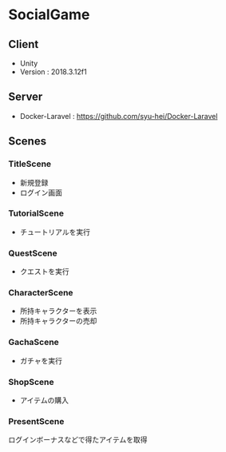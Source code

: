 # SocialGame
## Client
* Unity  
* Version : 2018.3.12f1  
## Server
* Docker-Laravel : https://github.com/syu-hei/Docker-Laravel
## Scenes
### TitleScene
* 新規登録  
* ログイン画面 
### TutorialScene
* チュートリアルを実行  
### QuestScene
* クエストを実行  
### CharacterScene
* 所持キャラクターを表示  
* 所持キャラクターの売却  
### GachaScene
* ガチャを実行  
### ShopScene
* アイテムの購入  
### PresentScene
ログインボーナスなどで得たアイテムを取得
